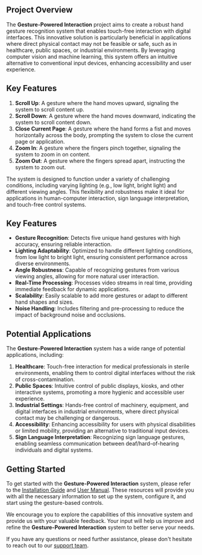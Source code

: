 ## Project Overview

The **Gesture-Powered Interaction** project aims to create a robust hand gesture recognition system that enables touch-free interaction with digital interfaces. This innovative solution is particularly beneficial in applications where direct physical contact may not be feasible or safe, such as in healthcare, public spaces, or industrial environments. By leveraging computer vision and machine learning, this system offers an intuitive alternative to conventional input devices, enhancing accessibility and user experience.

## Key Features

1. **Scroll Up**: A gesture where the hand moves upward, signaling the system to scroll content up.
2. **Scroll Down**: A gesture where the hand moves downward, indicating the system to scroll content down.
3. **Close Current Page**: A gesture where the hand forms a fist and moves horizontally across the body, prompting the system to close the current page or application.
4. **Zoom In**: A gesture where the fingers pinch together, signaling the system to zoom in on content.
5. **Zoom Out**: A gesture where the fingers spread apart, instructing the system to zoom out.

The system is designed to function under a variety of challenging conditions, including varying lighting (e.g., low light, bright light) and different viewing angles. This flexibility and robustness make it ideal for applications in human-computer interaction, sign language interpretation, and touch-free control systems.

## Key Features

- **Gesture Recognition**: Detects five unique hand gestures with high accuracy, ensuring reliable interaction.
- **Lighting Adaptability**: Optimized to handle different lighting conditions, from low light to bright light, ensuring consistent performance across diverse environments.
- **Angle Robustness**: Capable of recognizing gestures from various viewing angles, allowing for more natural user interaction.
- **Real-Time Processing**: Processes video streams in real time, providing immediate feedback for dynamic applications.
- **Scalability**: Easily scalable to add more gestures or adapt to different hand shapes and sizes.
- **Noise Handling**: Includes filtering and pre-processing to reduce the impact of background noise and occlusions.

## Potential Applications

The **Gesture-Powered Interaction** system has a wide range of potential applications, including:

1. **Healthcare**: Touch-free interaction for medical professionals in sterile environments, enabling them to control digital interfaces without the risk of cross-contamination.
2. **Public Spaces**: Intuitive control of public displays, kiosks, and other interactive systems, promoting a more hygienic and accessible user experience.
3. **Industrial Settings**: Hands-free control of machinery, equipment, and digital interfaces in industrial environments, where direct physical contact may be challenging or dangerous.
4. **Accessibility**: Enhancing accessibility for users with physical disabilities or limited mobility, providing an alternative to traditional input devices.
5. **Sign Language Interpretation**: Recognizing sign language gestures, enabling seamless communication between deaf/hard-of-hearing individuals and digital systems.

## Getting Started

To get started with the **Gesture-Powered Interaction** system, please refer to the [Installation Guide](./INSTALLATION.md) and [User Manual](./USER_MANUAL.md). These resources will provide you with all the necessary information to set up the system, configure it, and start using the gesture-based controls.

We encourage you to explore the capabilities of this innovative system and provide us with your valuable feedback. Your input will help us improve and refine the **Gesture-Powered Interaction** system to better serve your needs.

If you have any questions or need further assistance, please don't hesitate to reach out to our [support team](mailto:support@gesture-powered-interaction.com).
